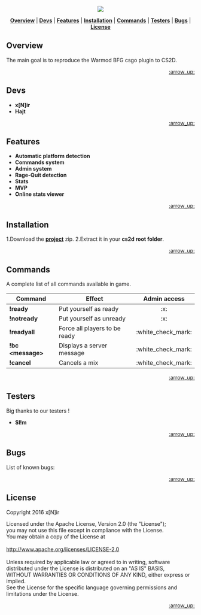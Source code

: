 <p align="center">
<a name="top" href="http://b4b4r07.com/dotfiles"><img src="https://s18.postimg.org/tbyi5tspl/warmod.png"></a>
</p>

<p align="center">
<b><a href="#overview">Overview</a></b>
|
<b><a href="#devs">Devs</a></b>
|
<b><a href="#features">Features</a></b>
|
<b><a href="#installation">Installation</a></b>
|
<b><a href="#commands">Commands</a></b>
|
<b><a href="#testers">Testers</a></b>
|
<b><a href="#testers">Bugs</a></b>
|
<b><a href="#license">License</a></b>
</p>

## Overview

The main goal is to reproduce the Warmod BFG csgo plugin to CS2D.

<p align="right"><a href="#top">:arrow_up:</a></p>

## Devs

- **x[N]ir** 
- **Hajt**

<p align="right"><a href="#top">:arrow_up:</a></p>

## Features

- **Automatic platform detection**
- **Commands system**
- **Admin system**
- **Rage-Quit detection**
- **Stats**
- **MVP**
- **Online stats viewer**

<p align="right"><a href="#top">:arrow_up:</a></p>

## Installation

1.Download the <a href="https://github.com/codneutro/warmod/archive/master.zip">**project**</a> zip. 
2.Extract it in your **cs2d root folder**.

<p align="right"><a href="#top">:arrow_up:</a></p>

## Commands

A complete list of all commands available in game.

<table>
    <thead>
        <tr>
            <th>Command</th>
            <th>Effect</th>
            <th>Admin access</th>
        </tr>
    </thead>
    <tbody>
        <tr>
            <td><strong>!ready</strong></td>
            <td>Put yourself as ready</td>
            <td align="center">:x:</td>
        </tr>
        <tr>
            <td><strong>!notready</strong></td>
            <td>Put yourself as unready</td>
            <td align="center">:x:</td>
        </tr>
        <tr>
            <td><strong>!readyall</strong></td>
            <td>Force all players to be ready</td>
            <td align="center">:white_check_mark:</td>
        </tr>
        <tr>
            <td><strong>!bc &lt;message&gt;</strong></td>
            <td>Displays a server message</td>
            <td align="center">:white_check_mark:</td>
        </tr>
		<tr>
            <td><strong>!cancel</strong></td>
            <td>Cancels a mix</td>
            <td align="center">:white_check_mark:</td>
        </tr>
    </tbody>
</table>

<p align="right"><a href="#top">:arrow_up:</a></p>

## Testers

Big thanks to our testers !

- **Sl!m**

<p align="right"><a href="#top">:arrow_up:</a></p>

## Bugs

List of known bugs:

<p align="right"><a href="#top">:arrow_up:</a></p>

## License

Copyright 2016 x[N]ir

Licensed under the Apache License, Version 2.0 (the "License");<br>
you may not use this file except in compliance with the License.<br>
You may obtain a copy of the License at<br><br>
       http://www.apache.org/licenses/LICENSE-2.0<br><br>
Unless required by applicable law or agreed to in writing, software<br>
distributed under the License is distributed on an "AS IS" BASIS,<br>
WITHOUT WARRANTIES OR CONDITIONS OF ANY KIND, either express or implied.<br>
See the License for the specific language governing permissions and<br>
limitations under the License.<br>

<p align="right"><a href="#top">:arrow_up:</a></p>
